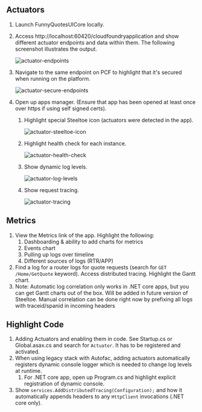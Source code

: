 ## Actuators
1. Launch FunnyQuotesUICore locally.
1. Access http://localhost:60420/cloudfoundryapplication and show different actuator endpoints and data within them. The following screenshot illustrates the output.

	![actuator-endpoints](https://github.com/Pivotal-Field-Engineering/pace-workshop-content/blob/master/dotnet-funnyquotes-workshop/images/actuator-endpoints.png)

1. Navigate to the same endpoint on PCF to highlight that it's secured when running on the platform.

	![actuator-secure-endpoints](https://github.com/Pivotal-Field-Engineering/pace-workshop-content/blob/master/dotnet-funnyquotes-workshop/images/actuator-secure-endpoints.png)

1. Open up apps manager. (Ensure that app has been opened at least once over https if using self signed certs).
	1. Highlight special Steeltoe icon (actuators were detected in the app).
	
		![actuator-steeltoe-icon](https://github.com/Pivotal-Field-Engineering/pace-workshop-content/blob/master/dotnet-funnyquotes-workshop/images/actuator-steeltoe-icon.png)
		
	1. Highlight health check for each instance.
	
		![actuator-health-check](https://github.com/Pivotal-Field-Engineering/pace-workshop-content/blob/master/dotnet-funnyquotes-workshop/images/actuator-health-check.png)
				
	1. Show dynamic log levels.
	
		![actuator-log-levels](https://github.com/Pivotal-Field-Engineering/pace-workshop-content/blob/master/dotnet-funnyquotes-workshop/images/actuator-log-levels.png)
			
	1. Show request tracing.
	
		![actuator-tracing](https://github.com/Pivotal-Field-Engineering/pace-workshop-content/blob/master/dotnet-funnyquotes-workshop/images/actuator-tracing.png)

## Metrics
1. View the Metrics link of the app. Highlight the following:
	1. Dashboarding & ability to add charts for metrics
	1. Events chart
	1. Pulling up logs over timeline
	1. Different sources of logs (RTR/APP)
1. Find a log for a router logs for quote requests  (search for `GET /Home/GetQuote` keyword). Access distributed tracing. Highlight the Gantt chart. 
1. Note: Automatic log correlation only works in .NET core apps, but you can get Gantt charts out of the box. Will be added in future version of Steeltoe. Manual correlation can be done right now by prefixing all logs with traceid/spanid in incoming headers

## Highlight Code
1. Adding Actuators and enabling them in code. See Startup.cs or Global.asax.cs and search for `Actuator`. It has to be registered and activated.
1. When using legacy stack with Autofac, adding actuators automatically registers dynamic console logger which is needed to change log levels at runtime.
	1. For .NET core app, open up Program.cs and highlight explicit registration of dynamic console.
1. Show  `services.AddDistributedTracing(Configuration);` and how it automatically appends headers to any `HttpClient` invocations (.NET core only).
